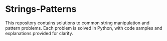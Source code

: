 # Strings-Patterns
This repository contains solutions to common string manipulation and pattern problems. Each problem is solved in Python, with code samples and explanations provided for clarity.
